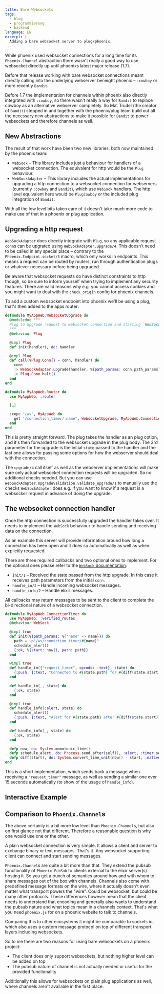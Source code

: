 ```yaml
---
title: Bare Websockets
tags:
  - blog
  - programmierung
  - backend
language: EN
excerpt: |
  Adding a bare websocket server to plug/phoenix.
---
```


While phoenix used websocket connections for a long time for its
`Phoenix.Channel` abstraction there wasn't really a good way to use websocket
directly up until phoenixs latest major release (1.7).

Before that release working with bare websocket connections meant directly calling
into the underlying webserver beneight phoenix – `:cowboy` or more recently `Bandit`.

Before 1.7 the implementation for channels within phoenix also directly integrated
with `:cowboy`, so there wasn't really a way for `Bandit` to replace cowboy as an
alternative webserver completely. So Mat Trudel (the creator of `Bandit`) stepped in
and together with the phoenix/plug team build out all the necessary new abstractions
to make it possible for `Bandit` to power websockets and therefore channels as well.

## New Abstractions

The result of that work have been two new libraries, both now maintained by the
phoenix team:

- `WebSock` – This library includes just a behaviour for handlers of a websocket
  connection. The equivalent for http would be the `Plug` behaviour.
- `WebSockAdapter` – This library includes the actual implementations for upgrading
  a http connection to a websocket connection for webservers (currently `:cowboy` and
  `Bandit`), which use `WebSock` handlers. The http level equivalent here would be `PlugCowboy`
  or the included plug integration of `Bandit`.

With all the low level bits taken care of it doesn't take much more code to make
use of that in a phoenix or plug application.

## Upgrading a http request

`WebSockAdapter` does directly integrate with `Plug`, so any applicable request
`conn`s can be upgrated using `WebSockAdapter.upgrade/4`. This doesn't need to be
called in any special place – contrary to the `Phoenix.Endpoint.socket/3` macro,
which only works in endpoints. This means a request can be routed by routers,
run through authentication plugs or whatever necessary before being upgraded.

Be aware that websocket requests do have distinct constraints to http though, so
be sure to inform yourself when trying to implement any security features. There
are valid reasons why e.g. you cannot access cookies and you might want to deal
with the `check_origin` config for phoenix channels.

To add a custom websocket endpoint into phoenix we'll be using a plug, that's
then added to the apps router:

```elixir
defmodule MyAppWeb.WebsocketUpgrade do
  @moduledoc """
  Plug to upgrade request to websocket connection and starting `WebSock` handler.
  """
  @behaviour Plug

  @impl Plug
  def init(handler), do: handler

  @impl Plug
  def call(%Plug.Conn{} = conn, handler) do
    conn
    |> WebSockAdapter.upgrade(handler, %{path_params: conn.path_params}, [])
    |> Plug.Conn.halt()
  end
end
```

```elixir
defmodule MyAppWeb.Router do
  use MyAppWeb, :router

  […]

  scope "/ws", MyAppWeb do
    get "/connection_timer/:name", WebsocketUpgrade, MyAppWeb.ConnectionTimer
  end
end
```

This is pretty straight forward. The plug takes the handler as an plug option,
and it's then forwarded to the websocket upgrade in the plug body. The 3rd parameter
for the upgrade is the initial `state` passed to the handler and the last one
allows for passing some options for how the webserver should deal with the connection.

The `upgrade/4` call itself as well as the webserver implementations will make
sure only actual websocket connection requests will be upgraded. So no additional
checks needed. But you can use `WebSockAdapter.UpgradeValidation.validate_upgrade/1`
to manually use the checks `WebSockAdapter` does e.g. if you want to know if a
request is a websocker request in advance of doing the upgrade.

## The websocket connection handler

Once the http connection is successfully upgraded the handler takes over. It
needs to implement the `WebSock` behaviour to handle sending and receiving data
on the connection.

As an example this server will provide information around how long a connection
has been open and it does so automatically as well as when explicitly requested.

There are three required callbacks and two optional ones to implement. For the
optional ones please refer to the [`WebSock` documentation](https://hexdocs.pm/websock/0.5.3/WebSock.html).

- `init/1` – Received the state passed from the http upgrade. In this case it
  receives path parameters from the initial `conn`.
- `handle_in/2` – Handle incoming websocket messages.
- `handle_info/2` – Handle elixir messages.

All callbacks may return messages to be sent to the client to complete
the bi-directional nature of a websocket connection.

```elixir
defmodule MyAppWeb.ConnectionTimer do
  use MyAppWeb, :verified_routes
  @behaviour WebSock

  @impl true
  def init(%{path_params: %{"name" => name}}) do
    path = ~p"/ws/connection_timer/#{name}"
    schedule_alert()
    {:ok, %{start: now(), path: path}}
  end

  @impl true
  def handle_in({"request_timer", opcode: :text}, state) do
    {:push, {:text, "Connected to #{state.path} for #{diff(state.start)}s."}, state}
  end

  def handle_in(_, state) do
    {:ok, state}
  end

  @impl true
  def handle_info(:alert, state) do
    schedule_alert()
    {:push, {:text, "Alert for #{state.path} after #{diff(state.start)}s."}, state}
  end

  def handle_info(_, state) do
    {:ok, state}
  end

  defp now, do: System.monotonic_time()
  defp schedule_alert, do: Process.send_after(self(), :alert, :timer.seconds(15))
  defp diff(start), do: System.convert_time_unit(now() - start, :native, :second)
end
```

This is a short implementation, which sends back a message when receiving
a `"request_timer"` message, as well as sending a similar one ever 15 seconds
automatically (to show of the usage of `handle_info`).

## Interactive Example

<!-- [KobrakaiWeb.Websocket] -->

## Comparison to `Phoenix.Channel`s

The above certainly is a bit more low level than `Phoenix.Channel`s, but also
on first glance not that different. Therefore a reasonable question is why one
would use one or the other.

A plain websocket connection is very simple. It allows a client and server to
exchange binary or text messages. That's it. Any websocket supporting client can
connect and start sending messages.

`Phoenix.Channel`s are quite a bit more than that. They extend the pubsub functionality
of `Phoenix.PubSub` to clients external to the elixir server(s) hosting it.
So you get a bunch of semantics around how and with whom to share messages out of the
box with channels. Channels also come with predefined message formats on the wire, where
it actually doesn't even matter what transport powers the "wire". Could be websocket,
but could be many other protocols. These differences however mean that the client
needs to understand that encoding and generally also wants to understand the pubsub
nature and what topics mean in a channels context. That's what you need `phoenix.js`
for on a phoenix website to talk to channels.

Comparing this to other ecosystems it might be comparable to sockets.io, which
also uses a custom message protocol on top of different transport layers
including websockets.

So to me there are two reasons for using bare websockets on a phoenix project:

- The client does only support websockets, but nothing higher level can be added on top
- The pubsub nature of channel is not actually needed or useful for the provided functionality

Additionally this allows for websockets on plain plug applications as well, where
channels aren't available in the first place.
